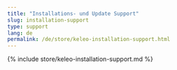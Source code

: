```yaml
---
title: "Installations- und Update Support"
slug: installation-support
type: support
lang: de
permalink: /de/store/keleo-installation-support.html
---
```


{% include store/keleo-installation-support.md %}
